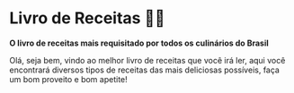 # Livro de Receitas :woman_cook:

**O livro de receitas mais requisitado por todos os culinários do Brasil**

Olá, seja bem, vindo ao melhor livro de receitas que você irá ler, aqui você encontrará 
diversos tipos de receitas das mais deliciosas possíveis, faça um bom proveito e bom apetite!



